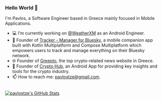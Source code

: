### Hello World 👋

I'm Pavlos, a Software Engineer based in Greece mainly focused in Mobile Applications.

- 💻 I’m currently working on [@WeatherXM](https://github.com/WeatherXM/wxm-android) as an Android Engineer.
- 📲 Founder of [Tracker - Manager for Bluesky](https://blueskyapp.app/), a mobile companion app built with Kotlin Multiplatform and Compose Multiplatform which empowers users to track and manage everything on their Bluesky network.
- 🌐 Founder of [Greepto](https://greepto.gr/), the top crypto-related news website in Greece.
- 📲 Founder of [Crypto Hub](https://play.google.com/store/apps/details?id=com.tzegian.cryptoanalogy), an Android App for providing key insights and tools for the crypto industry.
- 📫 How to reach me: [pavlostze@gmail.com](pavlostze@gmail.com).

<br/>
  <a href="https://awesome-github-stats.azurewebsites.net/index.html??cardType=github&theme=highcontrast&preferLogin=false">    <img  alt="pavlostze's GitHub Stats" src="https://awesome-github-stats.azurewebsites.net/user-stats/pavlostze?cardType=github&theme=highcontrast&preferLogin=false" />  </a>

